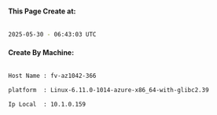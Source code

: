
   
#### This Page Create at:

```bash

2025-05-30 - 06:43:03 UTC

```

#### Create By Machine:

```bash

Host Name : fv-az1042-366

platform  : Linux-6.11.0-1014-azure-x86_64-with-glibc2.39

Ip Local  : 10.1.0.159

```

